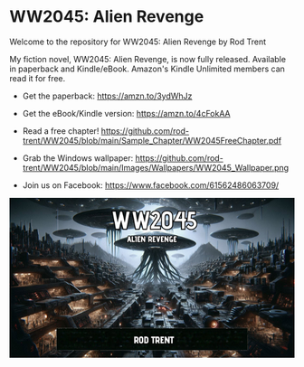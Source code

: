# WW2045: Alien Revenge

Welcome to the repository for WW2045: Alien Revenge by Rod Trent

My fiction novel, WW2045: Alien Revenge, is now fully released. Available in paperback and Kindle/eBook. Amazon's Kindle Unlimited members can read it for free.

* Get the paperback: https://amzn.to/3ydWhJz 

* Get the eBook/Kindle version: https://amzn.to/4cFokAA

* Read a free chapter! https://github.com/rod-trent/WW2045/blob/main/Sample_Chapter/WW2045FreeChapter.pdf

* Grab the Windows wallpaper: https://github.com/rod-trent/WW2045/blob/main/Images/Wallpapers/WW2045_Wallpaper.png

* Join us on Facebook: https://www.facebook.com/61562486063709/ 

<p align="center"><img src="https://github.com/rod-trent/WW2045/blob/main/Images/Wallpapers/WW2045_Wallpaper_Small.png"></center></p>
